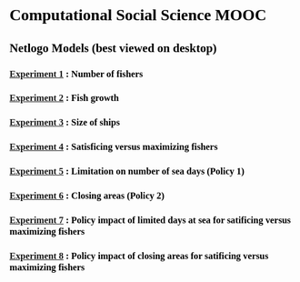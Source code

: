 <html><head><style>body {
   color: black;
   font-family: "Sans serif";
}
</style></head><body><h1 id="computational-social-science-mooc">Computational Social Science MOOC</h1>
<h2 id="netlogo-models">Netlogo Models (best viewed on desktop)</h2>
<h3 id="-experiment-1-https-agarwalmanvi-github-io-mooc-experiment1-html-number-of-fishers"><a href="https://agarwalmanvi.github.io/mooc/experiment1.html">Experiment 1</a> : Number of fishers</h3>
<h3 id="2b"><a href="https://agarwalmanvi.github.io/mooc/experiment2.html">Experiment 2</a> : Fish growth</h3>
<h3 id="-experiment-3-https-agarwalmanvi-github-io-mooc-experiment1-html-size-of-ships"><a href="https://agarwalmanvi.github.io/mooc/experiment3.html">Experiment 3</a> : Size of ships</h3>
<h3 id="-experiment-4-https-agarwalmanvi-github-io-mooc-experiment1-html-satisficing-versus-maximizing-fishers"><a href="https://agarwalmanvi.github.io/mooc/experiment4.html">Experiment 4</a> : Satisficing versus maximizing fishers</h3>
<h3 id="-experiment-5-https-agarwalmanvi-github-io-mooc-experiment1-html-limitation-on-number-of-sea-days-policy-1-"><a href="https://agarwalmanvi.github.io/mooc/experiment5.html">Experiment 5</a> : Limitation on number of sea days (Policy 1)</h3>
<h3 id="-experiment-6-https-agarwalmanvi-github-io-mooc-experiment1-html-closing-areas-policy-2-"><a href="https://agarwalmanvi.github.io/mooc/experiment6.html">Experiment 6</a> : Closing areas (Policy 2)</h3>
<h3 id="-experiment-7-https-agarwalmanvi-github-io-mooc-experiment1-html-policy-impact-of-limited-days-at-sea-for-satificing-versus-maximizing-fishers"><a href="https://agarwalmanvi.github.io/mooc/experiment7.html">Experiment 7</a> : Policy impact of limited days at sea for satificing versus maximizing fishers</h3>
<h3 id="-experiment-8-https-agarwalmanvi-github-io-mooc-experiment1-html-policy-impact-of-closing-areas-for-satificing-versus-maximizing-fishers"><a href="https://agarwalmanvi.github.io/mooc/experiment8.html">Experiment 8</a> : Policy impact of closing areas for satificing versus maximizing fishers</h3>
</body></html>
